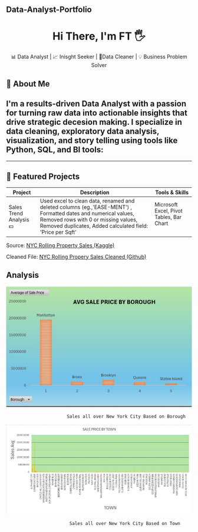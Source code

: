 ## Data-Analyst-Portfolio
<h1 align="center" > Hi There, I'm FT 🖐</h1>
<p align="center">
📊 Data Analyst | 📈 Inisght Seeker | 🧹Data Cleaner | 💡 Business Problem Solver 
</p>

## 🪪 About Me
I'm a results-driven **Data Analyst** with a passion for turning raw data into actionable insights that drive strategic decesion making. I specialize in **data cleaning, exploratory data analysis, visualization, and story telling** using tools like Python, SQL, and BI tools: 
---

---
## 🚀 Featured Projects 
| Project | Description | Tools & Skills |
|---------|-------------|----------------|
|  Sales Trend Analysis 💵 |  Used excel to clean data, renamed and deleted columns (eg.,'EASE-MENT') , Formatted dates and numerical values, Removed rows with 0 or missing values, Removed duplicates, Added calculated field: 'Price per Sqft' |  Microsoft Excel, Pivot Tables, Bar Chart </p> |
</p>

Source: [NYC Rolling Property Sales (Kaggle)](https://www.kaggle.com/datasets/new-york-city/nyc-property-sales)

Cleaned File: [NYC Rolling Propery Sales Cleaned (Github)](https://github.com/EFFTEE1011/data-analyst-portfolio/blob/main/nyc-rolling-sales-cleaned.xlsx)

</p>

## Analysis

![App Screeshot](https://github.com/EFFTEE1011/data-analyst-portfolio/blob/main/SALESBASEDONBOROUGHGRAPH.jpg)
                          
                           Sales all over New York City Based on Borough
                                          
![App Screenshot](https://github.com/EFFTEE1011/data-analyst-portfolio/blob/main/SALEPRICEBYTOWN.jpg)
                           
                            Sales all over New York City Based on Town




